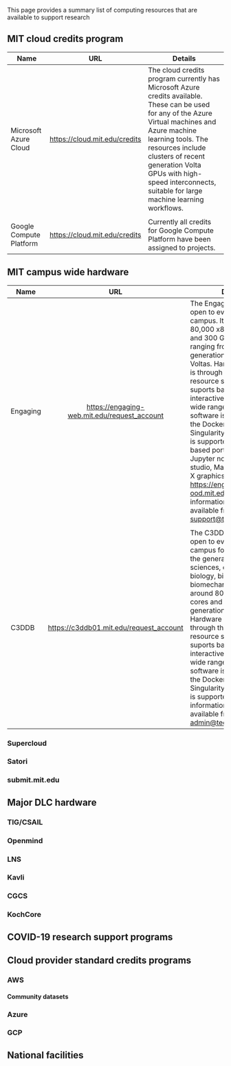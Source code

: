 This page provides a summary list of computing resources that are available to support research

## MIT cloud credits program

| Name          | URL           | Details     |
| ------------- |:-------------:| ------------|
| Microsoft Azure Cloud   | https://cloud.mit.edu/credits | The cloud credits program currently has Microsoft Azure credits available. These can be used for any of the Azure Virtual machines and Azure machine learning tools. The resources include clusters of recent generation Volta GPUs with high-speed interconnects, suitable for large machine learning workflows. |
|               |                               |  |
| Google Compute Platform | https://cloud.mit.edu/credits | Currently all credits for Google Compute Platform have been assigned to projects. |


## MIT campus wide hardware

| Name          | URL           | Details     |
| ------------- |:-------------:| ------------|
| Engaging    | https://engaging-web.mit.edu/request_account | The Engaging cluster is open to everyone on campus. It has around 80,000 x86 CPU cores and 300 GPU cards ranging from K80 generation to recent Voltas. Hardware access is through the Slurm resource scehduler that suports batch and interactive workload. A wide range of standard software is available and the Docker compatible Singularity container tool is supported. A web-based portal supporting Jupyter notebooks, R studio, Mathematica and X graphics is available at https://engaging-ood.mit.edu. Further information and support is available from engaging-support@techsquare.com. 
| | | |
| C3DDB | https://c3ddb01.mit.edu/request_account | The C3DDB cluster is open to everyone on campus for research in the general area of life-sciences, computational biology, biochemistry and biomechanics. It has around 8000 x86 CPU cores and 100 K80 generation GPU cards. Hardware access is through the Slurm resource scehduler that suports batch and interactive workload. A wide range of standard software is available and the Docker compatible Singularity container tool is supported. Further information and support is available from c3ddb-admin@techsquare.com.  |


### Supercloud
### Satori
### submit.mit.edu

## Major DLC hardware

### TIG/CSAIL
### Openmind
### LNS
### Kavli
### CGCS
### KochCore

## COVID-19 research support programs

## Cloud provider standard credits programs

### AWS
#### Community datasets

### Azure

### GCP

## National facilities

## 
